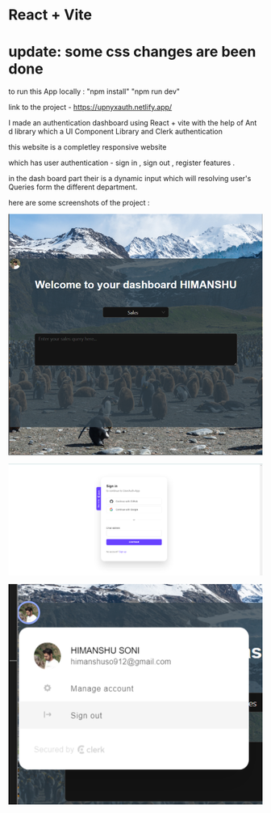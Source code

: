 # React + Vite
# update: some css changes are been done

to run this App locally :  "npm install" 
                           "npm run dev"


link to the project - https://upnyxauth.netlify.app/




I made an authentication dashboard using React + vite with the help of Ant d library which a UI Component Library and Clerk authentication 

this website is a completley responsive website

which has user authentication - sign in , sign out , register features . 

in the dash board part their is a dynamic input which will resolving user's Queries form the different department. 

here are some screenshots of the project :

![Alt text](image.png)

![Alt text](image-1.png)

![Alt text](image-2.png)
